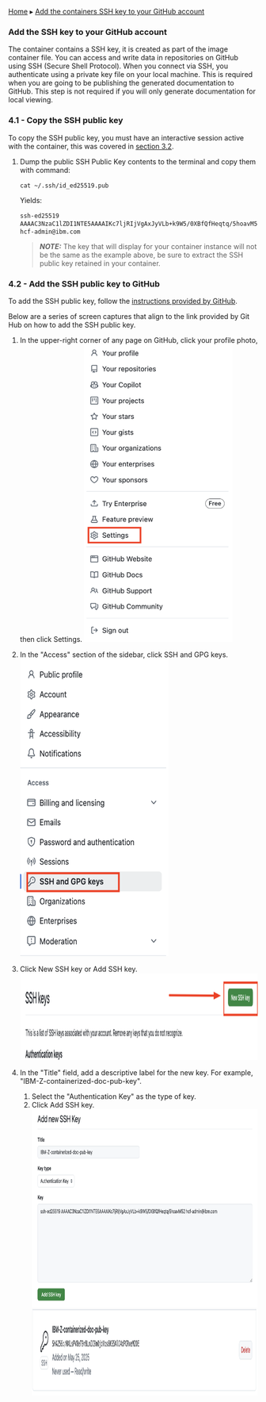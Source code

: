 
<!-- META -->
<a id="readme-top"></a>

<!-- Breadcrumbs -->
[Home](../README.md) ▸ [Add the containers SSH key to your GitHub account](README.md)

### Add the SSH key to your GitHub account
The container contains a SSH key, it is created as part of the image container file. You can access and write data in repositories on GitHub using SSH (Secure Shell Protocol). When you connect via SSH, you authenticate using a private key file on your local machine. This is required when you are going to be publishing the generated documentation to GitHub. This step is not required if you will only generate documentation for local viewing. 

### 4.1 - Copy the SSH public key
To copy the SSH public key, you must have an interactive session active with the container, this was covered in [section 3.2](../03/README.md#32---connect-interactively-to-a-container).

1. Dump the public SSH Public Key contents to the terminal and copy them with command:
   ```
   cat ~/.ssh/id_ed25519.pub
   ```

   Yields:
   ```
   ssh-ed25519 AAAAC3NzaC1lZDI1NTE5AAAAIKc7ljRIjVgAxJyVLb+k9W5/0XBfQfHeqtq/5hoavM52 hcf-admin@ibm.com
   ```

   > **_NOTE:_**
   > The key that will display for your container instance will not be the same as the example above, be sure to extract the SSH public key retained in your container.


### 4.2 - Add the SSH public key to GitHub
To add the SSH public key, follow the [instructions provided by GitHub](https://docs.github.com/en/authentication/connecting-to-github-with-ssh/adding-a-new-ssh-key-to-your-github-account#adding-a-new-ssh-key-to-your-account).

Below are a series of screen captures that align to the link provided by Git Hub on how to add the SSH public key.

1. In the upper-right corner of any page on GitHub, click your profile photo, then click  Settings.
<img src="./images/01.png" width="300" height="600"><br>

2. In the "Access" section of the sidebar, click  SSH and GPG keys.
<img src="./images/02.png" width="300" height="600"><br>

3. Click New SSH key or Add SSH key.
<img src="./images/03.png" width="800" height="175"><br>

4. In the "Title" field, add a descriptive label for the new key. For example, "IBM-Z-containerized-doc-pub-key".
   1. Select the "Authentication Key" as the type of key.
   2. Click Add SSH key.
<img src="./images/04.png" width="800" height="400"><br>
<img src="./images/05.png" width="800" height="175"><br>


